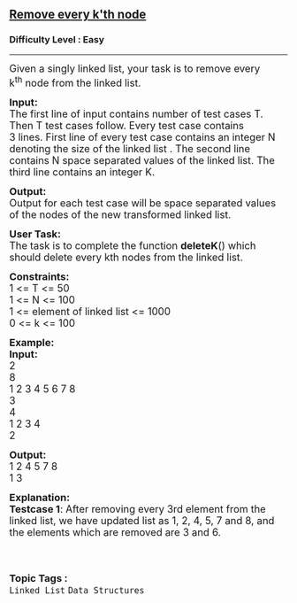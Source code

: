 <h2><a href="https://practice.geeksforgeeks.org/problems/remove-every-kth-node/1?utm_source=gfg&utm_medium=article&utm_campaign=bottom_sticky_on_article">Remove every k'th node</a></h2><h3>Difficulty Level : Easy</h3><hr><div class="problems_problem_content__Xm_eO"><p><span style="font-size:18px">Given a singly linked list, your task is to remove every k<sup>th</sup>&nbsp;node from the linked list.</span></p>

<p><span style="font-size:18px"><strong>Input:</strong><br>
The first line of input contains number of test cases T. Then T test cases follow. Every test case contains 3&nbsp;lines.&nbsp;First line of every test case contains an integer N denoting the size of the linked list . The second line contains N space separated values of the linked list. The third line contains an integer K.</span></p>

<p><span style="font-size:18px"><strong>Output:</strong><br>
Output for each test case will be space separated values of the&nbsp;nodes of the new transformed linked list.</span></p>

<p><span style="font-size:18px"><strong>User Task:</strong><br>
The task is to complete the function&nbsp;<strong>deleteK</strong>() which should delete every kth nodes from the linked list.</span></p>

<p><span style="font-size:18px"><strong>Constraints:</strong><br>
1 &lt;= T &lt;= 50<br>
1 &lt;= N &lt;= 100<br>
1 &lt;= element of linked list &lt;= 1000<br>
0 &lt;= k &lt;= 100</span></p>

<p><span style="font-size:18px"><strong>Example:<br>
Input:</strong><br>
2<br>
8<br>
1 2 3 4 5 6 7 8<br>
3<br>
4<br>
1 2 3 4<br>
2</span></p>

<p><span style="font-size:18px"><strong>Output:</strong><br>
1 2 4 5 7 8<br>
1 3</span></p>

<p><span style="font-size:18px"><strong>Explanation:<br>
Testcase 1</strong>: After removing every 3rd element from the linked list, we have updated list as 1, 2, 4, 5, 7 and 8, and the elements which are removed are 3 and 6.</span><br>
&nbsp;</p>
</div><br><p><span style=font-size:18px><strong>Topic Tags : </strong><br><code>Linked List</code>&nbsp;<code>Data Structures</code>&nbsp;